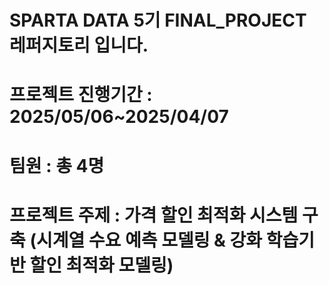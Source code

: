# SPARTA DATA 5기 FINAL_PROJECT 레퍼지토리 입니다.
# 프로젝트 진행기간 : 2025/05/06~2025/04/07
# 팀원 : 총 4명
# 프로젝트 주제 : 가격 할인 최적화 시스템 구축 (시계열 수요 예측 모델링 & 강화 학습기반 할인 최적화 모델링)
